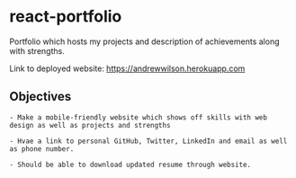 # react-portfolio
Portfolio which hosts my projects and description of achievements along with strengths.  

Link to deployed website: https://andrewwilson.herokuapp.com

## Objectives 

```
- Make a mobile-friendly website which shows off skills with web design as well as projects and strengths

- Hvae a link to personal GitHub, Twitter, LinkedIn and email as well as phone number.

- Should be able to download updated resume through website.

```
